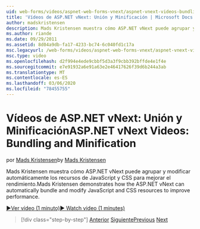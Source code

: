 ```yaml
---
uid: web-forms/videos/aspnet-web-forms-vnext/aspnet-vnext-videos-bundling-and-minification
title: 'Vídeos de ASP.NET vNext: Unión y Minificación | Microsoft Docs'
author: madskristensen
description: Mads Kristensen muestra cómo ASP.NET vNext puede agrupar y modificar automáticamente los recursos de JavaScript y CSS para mejorar el rendimiento.
ms.author: riande
ms.date: 09/29/2011
ms.assetid: 8d04a9db-fa17-4233-bc74-6c040fd1c17a
msc.legacyurl: /web-forms/videos/aspnet-web-forms-vnext/aspnet-vnext-videos-bundling-and-minification
msc.type: video
ms.openlocfilehash: d2f994e4ede9cbbf5d3a3f9cbb392bffde4e1f4e
ms.sourcegitcommit: e7e91932a6e91a63e2e46417626f39d6b244a3ab
ms.translationtype: MT
ms.contentlocale: es-ES
ms.lasthandoff: 03/06/2020
ms.locfileid: "78455755"
---
```

# <a name="aspnet-vnext-videos-bundling-and-minification"></a><span data-ttu-id="2d31b-103">Vídeos de ASP.NET vNext: Unión y Minificación</span><span class="sxs-lookup"><span data-stu-id="2d31b-103">ASP.NET vNext Videos: Bundling and Minification</span></span>

<span data-ttu-id="2d31b-104">por [Mads Kristensen](https://github.com/madskristensen)</span><span class="sxs-lookup"><span data-stu-id="2d31b-104">by [Mads Kristensen](https://github.com/madskristensen)</span></span>

<span data-ttu-id="2d31b-105">Mads Kristensen muestra cómo ASP.NET vNext puede agrupar y modificar automáticamente los recursos de JavaScript y CSS para mejorar el rendimiento.</span><span class="sxs-lookup"><span data-stu-id="2d31b-105">Mads Kristensen demonstrates how the ASP.NET vNext can automatically bundle and modify JavaScript and CSS resources to improve performance.</span></span>

[<span data-ttu-id="2d31b-106">&#9654;Ver vídeo (1 minuto)</span><span class="sxs-lookup"><span data-stu-id="2d31b-106">&#9654; Watch video (1 minutes)</span></span>](https://channel9.msdn.com/Blogs/ASP-NET-Site-Videos/aspnet-vnext-videos-bundling-and-minification)

> [!div class="step-by-step"]
> <span data-ttu-id="2d31b-107">[Anterior](aspnet-45-web-forms-strong-typed-data-controls.md)
> [Siguiente](getting-started-with-the-next-version-of-aspnet.md)</span><span class="sxs-lookup"><span data-stu-id="2d31b-107">[Previous](aspnet-45-web-forms-strong-typed-data-controls.md)
[Next](getting-started-with-the-next-version-of-aspnet.md)</span></span>
